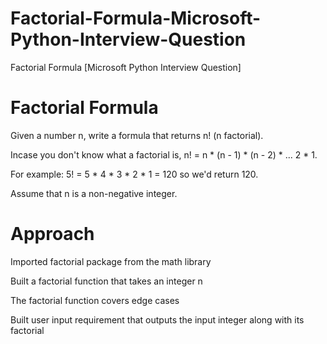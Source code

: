 # Factorial-Formula-Microsoft-Python-Interview-Question
Factorial Formula [Microsoft Python Interview Question]

# Factorial Formula

Given a number n, write a formula that returns n! (n factorial).

Incase you don't know what a factorial is, n! = n * (n - 1) * (n - 2) * ... 2 * 1.

For example: 5! = 5 * 4 * 3 * 2 * 1 = 120 so we'd return 120.

Assume that n is a non-negative integer.

# Approach

Imported factorial package from the math library

Built a factorial function that takes an integer n

The factorial function covers edge cases

Built user input requirement that outputs the input integer along with its factorial